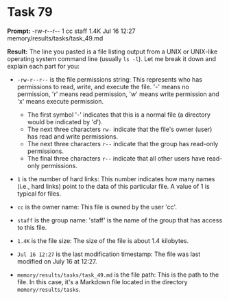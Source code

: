 # Task 79

**Prompt:** -rw-r--r--  1 cc  staff   1.4K Jul 16 12:27 memory/results/tasks/task_49.md

**Result:**
The line you pasted is a file listing output from a UNIX or UNIX-like operating system command line (usually `ls -l`). Let me break it down and explain each part for you:

- `-rw-r--r--` is the file permissions string: This represents who has permissions to read, write, and execute the file. '-' means no permission, 'r' means read permission, 'w' means write permission and 'x' means execute permission.
  - The first symbol '-' indicates that this is a normal file (a directory would be indicated by 'd').
  - The next three characters `rw-` indicate that the file's owner (user) has read and write permissions.
  - The next three characters `r--` indicate that the group has read-only permissions.
  - The final three characters `r--` indicate that all other users have read-only permissions.

- `1` is the number of hard links: This number indicates how many names (i.e., hard links) point to the data of this particular file. A value of 1 is typical for files.

- `cc` is the owner name: This file is owned by the user 'cc'.

- `staff` is the group name: 'staff' is the name of the group that has access to this file.

- `1.4K` is the file size: The size of the file is about 1.4 kilobytes.

- `Jul 16 12:27` is the last modification timestamp: The file was last modified on July 16 at 12:27.

- `memory/results/tasks/task_49.md` is the file path: This is the path to the file. In this case, it's a Markdown file located in the directory `memory/results/tasks`.
